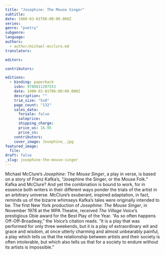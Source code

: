```yaml
---
title: "Josephine: The Mouse Singer"
subtitle:
date: 1980-03-01T06:00:00.000Z
series:
genre: "poetry"
subgenre:
language:
authors:
  - author/michael-mcclure.md
translators:

editors:

contributors:

editions:
  - binding: paperback
    isbn: 9780811207553
    date: 1980-03-01T06:00:00.000Z
    description: ""
    trim_size: "5x8"
    page_count: "132"
    sales_data:
      forsale: false
      saleprice:
      shipping_charge:
      price_us: 16.95
      price_cn:
    contributors:
    cover_image: Josephine_.jpg
featured_image:
  file:
draft: false
_slug: josephine-the-mouse-singer
---
```


Michael McClure’s _Josephine: The Mouse Singer_, a play in verse, is based on a story of Franz Kafka’s, “Josephine the Singer, or the Mouse Folk.” Kafka and McClure? And yet the combination is bound to work, for in essence both writers in their different ways ponder the trials of the artist in an arbitrary universe. McClure’s exuberant, inspired adaptation, in fact, reminds us of the bizarre whimseys Kafka’s tales were originally intended to be. The first New York production of _Josephine: The Mouse Singer_, in November 1978 at the WPA Theatre, received _The Village Voice_’s prestigious Obie award for the Best Play of the Year. “As so often happens Off-Off-Broadway,” the _Voice_’s citation reads. “it is a play that was performed for only three weekends, but it is a play of extraordinary wit and grace and wisdom, at once utterly charming and almost unbearably painful, a play which tells us that the relationship between artists and their society is often intolerable, but which also tells us that for a society to endure without its artists is impossible.”

